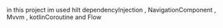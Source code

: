 in this project im used hilt dependencyInjection , NavigationComponent  ,  Mvvm , kotlinCoroutine and Flow
